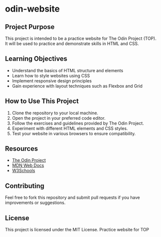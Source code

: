 # odin-website
## Project Purpose

This project is intended to be a practice website for The Odin Project (TOP). It will be used to practice and demonstrate skills in HTML and CSS.

## Learning Objectives

- Understand the basics of HTML structure and elements
- Learn how to style websites using CSS
- Implement responsive design principles
- Gain experience with layout techniques such as Flexbox and Grid

## How to Use This Project

1. Clone the repository to your local machine.
2. Open the project in your preferred code editor.
3. Follow the exercises and guidelines provided by The Odin Project.
4. Experiment with different HTML elements and CSS styles.
5. Test your website in various browsers to ensure compatibility.

## Resources

- [The Odin Project](https://www.theodinproject.com/)
- [MDN Web Docs](https://developer.mozilla.org/)
- [W3Schools](https://www.w3schools.com/)

## Contributing

Feel free to fork this repository and submit pull requests if you have improvements or suggestions.

## License

This project is licensed under the MIT License.
Practice website for TOP
